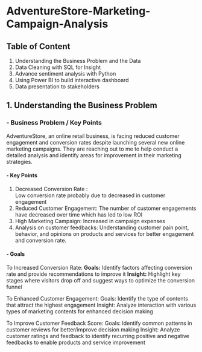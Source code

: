 # AdventureStore-Marketing-Campaign-Analysis

## Table of Content

 1. Understanding the Business Problem and the Data
 2. Data Cleaning with SQL for Insight
 3. Advance sentiment analysis with Python
 4. Using Power BI to build interactive dashboard
 5. Data presentation to stakeholders


## 1. Understanding the Business Problem

### - Business Problem / Key Points

AdventureStore, an online retail business, is facing reduced customer 
engagement and conversion rates despite launching several new online 
marketing campaigns. They are reaching out to me to help conduct a 
detailed analysis and identify areas for improvement in their marketing 
strategies.

#### - Key Points
1. Decreased Conversion Rate :  
    Low conversion rate probably due to decreased in customer engagement
2. Reduced Customer Engagement: 
    The number of customer engagements have decreased over time which has led to low ROI
3. High Marketing Campaign: 
    Increased in campaign expenses
4. Analysis on customer feedbacks: 
    Understanding customer pain point, behavior, and opinions on products 
    and services for better engagement and conversion rate.


#### - Goals

To Increased Conversion Rate:
   **Goals:** Identify factors affecting conversion rate and provide recommendations 
          to improve it
   **Insight:** Highlight key stages where visitors drop off and suggest ways 
          to optimize the conversion funnel

To Enhanced Customer Engagement:
   Goals: Identify the type of contents that attract the highest engagement
   Insight: Analyze interaction with various types of marketing contents for 
          enhanced decision making

To Improve Customer Feedback Score:
   Goals: Identify common patterns in customer reviews for better/improve 
          decision making
   Insight: Analyze customer ratings and feedback to identify recurring 
          positive and negative feedbacks to enable products and service improvement










